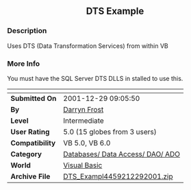 ﻿<div align="center">

## DTS Example


</div>

### Description

Uses DTS (Data Transformation Services) from within VB
 
### More Info
 
You must have the SQL Server DTS DLLS in stalled to use this.


<span>             |<span>
---                |---
**Submitted On**   |2001-12-29 09:05:50
**By**             |[Darryn Frost](https://github.com/Planet-Source-Code/PSCIndex/blob/master/ByAuthor/darryn-frost.md)
**Level**          |Intermediate
**User Rating**    |5.0 (15 globes from 3 users)
**Compatibility**  |VB 5\.0, VB 6\.0
**Category**       |[Databases/ Data Access/ DAO/ ADO](https://github.com/Planet-Source-Code/PSCIndex/blob/master/ByCategory/databases-data-access-dao-ado__1-6.md)
**World**          |[Visual Basic](https://github.com/Planet-Source-Code/PSCIndex/blob/master/ByWorld/visual-basic.md)
**Archive File**   |[DTS\_Exampl4459212292001\.zip](https://github.com/Planet-Source-Code/darryn-frost-dts-example__1-30203/archive/master.zip)








